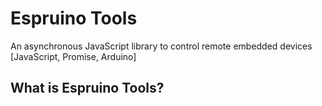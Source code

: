 # Espruino Tools

An asynchronous JavaScript library to control remote embedded devices [JavaScript, Promise, Arduino]

## What is Espruino Tools?

<!-- # Guidance
This is a suggested template for a project. You can modify it as you please, but
but remember to keep:

* all source under version control;
* data well organised and with appropriate ethical approval (for human subject data);

Here's an overview of the structure as it stands:

[] `data/` data you acquire during the project
[x] `src/` source code for your project
[x] `status_report/` the status report submitted in December
[x] `dissertation/` source and for your project dissertation
[x] `presentation/` your presentation

## Important
* It should be easy to rebuild and run your project and your dissertation
        * Include clear instructions in the relevant directories to make this possible -->
